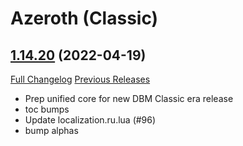 # <DBM> Azeroth (Classic)

## [1.14.20](https://github.com/DeadlyBossMods/DBM-Classic/tree/1.14.20) (2022-04-19)
[Full Changelog](https://github.com/DeadlyBossMods/DBM-Classic/compare/1.14.19...1.14.20) [Previous Releases](https://github.com/DeadlyBossMods/DBM-Classic/releases)

- Prep unified core for new DBM Classic era release  
- toc bumps  
- Update localization.ru.lua (#96)  
- bump alphas  
